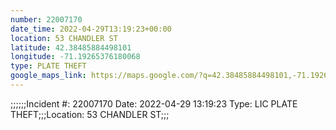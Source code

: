 ```yaml
---
number: 22007170
date_time: 2022-04-29T13:19:23+00:00
location: 53 CHANDLER ST
latitude: 42.38485884498101
longitude: -71.19265376180068
type: PLATE THEFT
google_maps_link: https://maps.google.com/?q=42.38485884498101,-71.19265376180068
---
```


;;;;;;Incident #: 22007170  Date: 2022-04-29 13:19:23   Type: LIC PLATE THEFT;;;Location: 53 CHANDLER ST;;;
